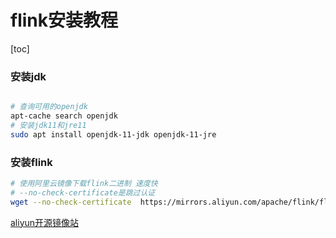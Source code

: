 # flink安装教程
[toc]


### 安装jdk
```bash

# 查询可用的openjdk
apt-cache search openjdk
# 安装jdk11和jre11
sudo apt install openjdk-11-jdk openjdk-11-jre
```
### 安装flink
```bash
# 使用阿里云镜像下载flink二进制 速度快
# --no-check-certificate是跳过认证
wget --no-check-certificate  https://mirrors.aliyun.com/apache/flink/flink-1.15.0/flink-1.15.0-bin-scala_2.12.tgz
```
[aliyun开源镜像站](https://mirrors.aliyun.com/apache/flink/flink-1.15.0/)
